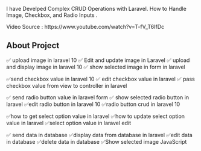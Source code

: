 <p> I have Develped Complex CRUD Operations with Laravel. How to Handle Image, Checkbox, and Radio Inputs . </p>
<p>Video Source : https://www.youtube.com/watch?v=T-fV_T6IfDc</p>


## About Project
✅ upload image in laravel 10
✅ Edit and update image in Laravel
✅ upload and display image in laravel 10
✅ show selected image in form in laravel

✅send checkbox value in laravel 10
✅ edit checkbox value in laravel
✅ pass checkbox value from view to controller in laravel

✅ send radio button value in laravel form
✅ show selected radio button in laravel
✅edit radio button in laravel 10
✅radio button crud in laravel 10

✅how to get select option value in laravel
✅how to update select option value in laravel
✅select option value in laravel edit

✅ send data in database
✅display data from database in laravel
✅edit data in database
✅delete data in database 
✅Show selected image JavaScript
